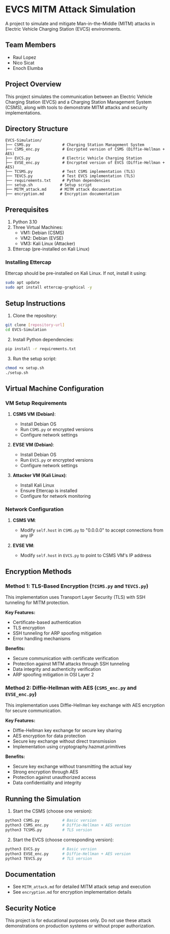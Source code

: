 # EVCS MITM Attack Simulation

A project to simulate and mitigate Man-in-the-Middle (MITM) attacks in Electric Vehicle Charging Station (EVCS) environments.

## Team Members
- Raul Lopez
- Nico Sicat
- Enoch Elumba

## Project Overview
This project simulates the communication between an Electric Vehicle Charging Station (EVCS) and a Charging Station Management System (CSMS), along with tools to demonstrate MITM attacks and security implementations.

## Directory Structure
```
EVCS-Simulation/
├── CSMS.py              # Charging Station Management System
├── CSMS_enc.py          # Encrypted version of CSMS (Diffie-Hellman + AES)
├── EVCS.py              # Electric Vehicle Charging Station
├── EVSE_enc.py          # Encrypted version of EVCS (Diffie-Hellman + AES)
├── TCSMS.py             # Test CSMS implementation (TLS)
├── TEVCS.py             # Test EVCS implementation (TLS)
├── requirements.txt     # Python dependencies
├── setup.sh            # Setup script
├── MITM_attack.md      # MITM attack documentation
├── encryption.md       # Encryption documentation
```

## Prerequisites

1. Python 3.10
2. Three Virtual Machines:
   - VM1: Debian (CSMS)
   - VM2: Debian (EVSE)
   - VM3: Kali Linux (Attacker)
3. Ettercap (pre-installed on Kali Linux)

### Installing Ettercap
Ettercap should be pre-installed on Kali Linux. If not, install it using:
```bash
sudo apt update
sudo apt install ettercap-graphical -y
```

## Setup Instructions

1. Clone the repository:
```bash
git clone [repository-url]
cd EVCS-Simulation
```

2. Install Python dependencies:
```bash
pip install -r requirements.txt
```

3. Run the setup script:
```bash
chmod +x setup.sh
./setup.sh
```

## Virtual Machine Configuration

### VM Setup Requirements
1. **CSMS VM (Debian)**:
   - Install Debian OS
   - Run `CSMS.py` or encrypted versions
   - Configure network settings

2. **EVSE VM (Debian)**:
   - Install Debian OS
   - Run `EVCS.py` or encrypted versions
   - Configure network settings

3. **Attacker VM (Kali Linux)**:
   - Install Kali Linux
   - Ensure Ettercap is installed
   - Configure for network monitoring

### Network Configuration
1. **CSMS VM**:
   - Modify `self.host` in `CSMS.py` to "0.0.0.0" to accept connections from any IP

2. **EVSE VM**:
   - Modify `self.host` in `EVCS.py` to point to CSMS VM's IP address

## Encryption Methods

### Method 1: TLS-Based Encryption (`TCSMS.py` and `TEVCS.py`)
This implementation uses Transport Layer Security (TLS) with SSH tunneling for MITM protection.

**Key Features:**
- Certificate-based authentication
- TLS encryption
- SSH tunneling for ARP spoofing mitigation
- Error handling mechanisms

**Benefits:**
- Secure communication with certificate verification
- Protection against MITM attacks through SSH tunneling
- Data integrity and authenticity verification
- ARP spoofing mitigation in OSI Layer 2

### Method 2: Diffie-Hellman with AES (`CSMS_enc.py` and `EVSE_enc.py`)
This implementation uses Diffie-Hellman key exchange with AES encryption for secure communication.

**Key Features:**
- Diffie-Hellman key exchange for secure key sharing
- AES encryption for data protection
- Secure key exchange without direct transmission
- Implementation using cryptography.hazmat.primitives

**Benefits:**
- Secure key exchange without transmitting the actual key
- Strong encryption through AES
- Protection against unauthorized access
- Data confidentiality and integrity

## Running the Simulation

1. Start the CSMS (choose one version):
```bash
python3 CSMS.py          # Basic version
python3 CSMS_enc.py      # Diffie-Hellman + AES version
python3 TCSMS.py         # TLS version
```

2. Start the EVCS (choose corresponding version):
```bash
python3 EVCS.py          # Basic version
python3 EVSE_enc.py      # Diffie-Hellman + AES version
python3 TEVCS.py         # TLS version
```

## Documentation

- See `MITM_attack.md` for detailed MITM attack setup and execution
- See `encryption.md` for encryption implementation details

## Security Notice

This project is for educational purposes only. Do not use these attack demonstrations on production systems or without proper authorization.
